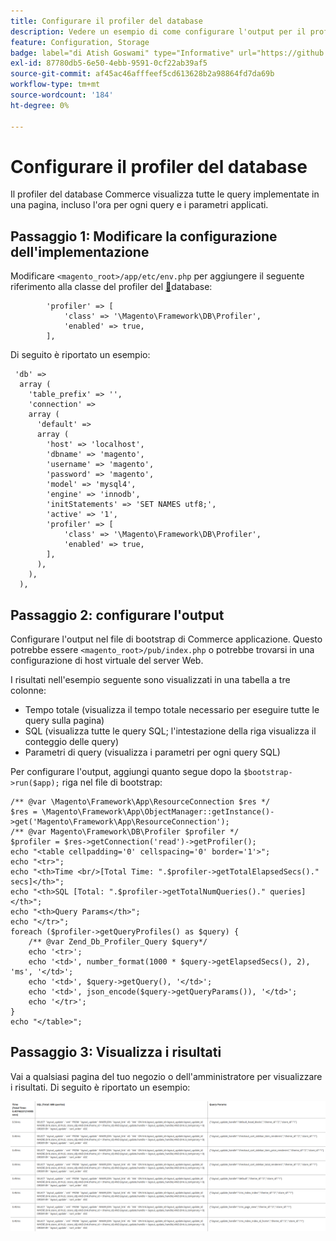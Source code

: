 ```yaml
---
title: Configurare il profiler del database
description: Vedere un esempio di come configurare l'output per il profiler del database.
feature: Configuration, Storage
badge: label="di Atish Goswami" type="Informative" url="https://github.com/atishgoswami" tooltip="Atish Gosvami"
exl-id: 87780db5-6e50-4ebb-9591-0cf22ab39af5
source-git-commit: af45ac46afffeef5cd613628b2a98864fd7da69b
workflow-type: tm+mt
source-wordcount: '184'
ht-degree: 0%

---
```


# Configurare il profiler del database

Il profiler del database Commerce visualizza tutte le query implementate in una pagina, incluso l&#39;ora per ogni query e i parametri applicati.

## Passaggio 1: Modificare la configurazione dell&#39;implementazione

Modificare `<magento_root>/app/etc/env.php` per aggiungere il seguente riferimento alla classe del profiler del [&#128279;](https://github.com/magento/magento2/tree/2.4/lib/internal/Magento/Framework/DB/Profiler.php)database:

```php?start_inline=1
        'profiler' => [
            'class' => '\Magento\Framework\DB\Profiler',
            'enabled' => true,
        ],
```

Di seguito è riportato un esempio:

```php?start_inline=1
 'db' =>
  array (
    'table_prefix' => '',
    'connection' =>
    array (
      'default' =>
      array (
        'host' => 'localhost',
        'dbname' => 'magento',
        'username' => 'magento',
        'password' => 'magento',
        'model' => 'mysql4',
        'engine' => 'innodb',
        'initStatements' => 'SET NAMES utf8;',
        'active' => '1',
        'profiler' => [
            'class' => '\Magento\Framework\DB\Profiler',
            'enabled' => true,
        ],
      ),
    ),
  ),
```

## Passaggio 2: configurare l&#39;output

Configurare l&#39;output nel file di bootstrap di Commerce applicazione. Questo potrebbe essere `<magento_root>/pub/index.php` o potrebbe trovarsi in una configurazione di host virtuale del server Web.

I risultati nell&#39;esempio seguente sono visualizzati in una tabella a tre colonne:

- Tempo totale (visualizza il tempo totale necessario per eseguire tutte le query sulla pagina)
- SQL (visualizza tutte le query SQL; l&#39;intestazione della riga visualizza il conteggio delle query)
- Parametri di query (visualizza i parametri per ogni query SQL)

Per configurare l&#39;output, aggiungi quanto segue dopo la `$bootstrap->run($app);` riga nel file di bootstrap:

```php?start_inline=1
/** @var \Magento\Framework\App\ResourceConnection $res */
$res = \Magento\Framework\App\ObjectManager::getInstance()->get('Magento\Framework\App\ResourceConnection');
/** @var Magento\Framework\DB\Profiler $profiler */
$profiler = $res->getConnection('read')->getProfiler();
echo "<table cellpadding='0' cellspacing='0' border='1'>";
echo "<tr>";
echo "<th>Time <br/>[Total Time: ".$profiler->getTotalElapsedSecs()." secs]</th>";
echo "<th>SQL [Total: ".$profiler->getTotalNumQueries()." queries]</th>";
echo "<th>Query Params</th>";
echo "</tr>";
foreach ($profiler->getQueryProfiles() as $query) {
    /** @var Zend_Db_Profiler_Query $query*/
    echo '<tr>';
    echo '<td>', number_format(1000 * $query->getElapsedSecs(), 2), 'ms', '</td>';
    echo '<td>', $query->getQuery(), '</td>';
    echo '<td>', json_encode($query->getQueryParams()), '</td>';
    echo '</tr>';
}
echo "</table>";
```

## Passaggio 3: Visualizza i risultati

Vai a qualsiasi pagina del tuo negozio o dell&#39;amministratore per visualizzare i risultati. Di seguito è riportato un esempio:

![Risultati del profiler di database di esempio](../../assets/configuration/db-profiler-results.png)
